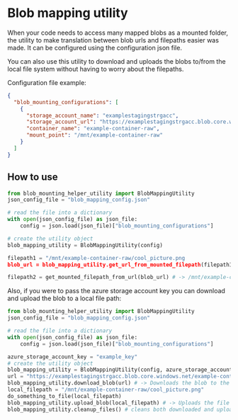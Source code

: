 # Blob mapping utility

When your code needs to access many mapped blobs as a mounted folder, the utility to make translation between blob urls and filepaths easier was made.
It can be configured using the configuration json file.

You can also use this utility to download and uploads the blobs to/from the local file system without having to worry about the filepaths.

Configuration file example:

``` json
{
  "blob_mounting_configurations": [
    {
      "storage_account_name": "examplestagingstrgacc",
      "storage_account_url": "https://examplestagingstrgacc.blob.core.windows.net/",
      "container_name": "example-container-raw",
      "mount_point": "/mnt/example-container-raw"
    }
  ]
}
```

## How to use

```python
from blob_mounting_helper_utility import BlobMappingUtility
json_config_file = "blob_mapping_config.json"

# read the file into a dictionary
with open(json_config_file) as json_file:
    config = json.load(json_file)["blob_mounting_configurations"]

# create the utility object
blob_mapping_utility = BlobMappingUtility(config)

filepath1 = "/mnt/example-container-raw/cool_picture.png
blob_url = blob_mapping_utility.get_url_from_mounted_filepath(filepath1) # -> https://examplestagingstrgacc.blob.core.windows.net/example-container-raw/cool_picture.png

filepath2 = get_mounted_filepath_from_url(blob_url) # -> /mnt/example-container-raw/cool_picture.png
```

Also, if you were to pass the azure storage account key you can download and upload the blob to a local file path:

```python
from blob_mounting_helper_utility import BlobMappingUtility
json_config_file = "blob_mapping_config.json"

# read the file into a dictionary
with open(json_config_file) as json_file:
    config = json.load(json_file)["blob_mounting_configurations"]

azure_storage_account_key = "example_key"
# create the utility object
blob_mapping_utility = BlobMappingUtility(config, azure_storage_account_key)
url = "https://examplestagingstrgacc.blob.core.windows.net/example-container-raw/cool_picture.png"
blob_mapping_utility.download_blob(url) # -> Downloads the blob to the local file path "/mnt/example-container-raw/cool_picture.png"
local_filepath = "/mnt/example-container-raw/cool_picture.png"
do_something_to_file(local_filepath)
blob_mapping_utility.upload_blob(local_filepath) # -> Uploads the file to the blob url
blob_mapping_utility.cleanup_files() # cleans both downloaded and uploaded files from the local file system

```
